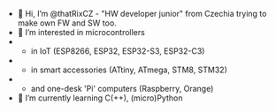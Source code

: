 - 👋 Hi, I’m @thatRixCZ - "HW developer junior" from Czechia trying to make own FW and SW too.
- 👀 I’m interested in microcontrollers
-  - in IoT (ESP8266, ESP32, ESP32-S3, ESP32-C3)
-  - in smart accessories (ATtiny, ATmega, STM8, STM32)
-  - and one-desk 'Pi' computers (Raspberry, Orange)
- 🌱 I’m currently learning C(++), (micro)Python
